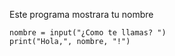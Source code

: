 Este programa mostrara tu nombre
```
nombre = input("¿Como te llamas? ")
print("Hola,", nombre, "!")
```
